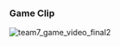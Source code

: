 ### Game Clip
![team7_game_video_final2](https://user-images.githubusercontent.com/70841430/156410199-7b78eb42-c19a-4524-819d-78eda7f9565d.gif)
